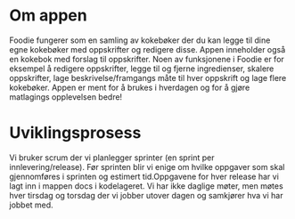 # Om appen
Foodie fungerer som en samling av kokebøker der du kan legge til dine egne kokebøker med oppskrifter og redigere disse. Appen inneholder også en kokebok med forslag til oppskrifter. Noen av funksjonene i Foodie er for eksempel å redigere oppskrifter, legge til og fjerne ingredienser, skalere oppskrifter, lage beskrivelse/framgangs måte til hver oppskrift og lage flere kokebøker. Appen er ment for å brukes i hverdagen og for å gjøre matlagings opplevelsen bedre!

# Uviklingsprosess
Vi bruker scrum der vi planlegger sprinter (en sprint per innlevering/release). Før sprinten blir vi enige om hvilke oppgaver som skal gjennomføres i sprinten og estimert tid.Oppgavene for hver release har vi lagt inn i mappen docs i kodelageret. Vi har ikke daglige møter, men møtes hver tirsdag og torsdag der vi jobber utover dagen og samkjører hva vi har jobbet med.